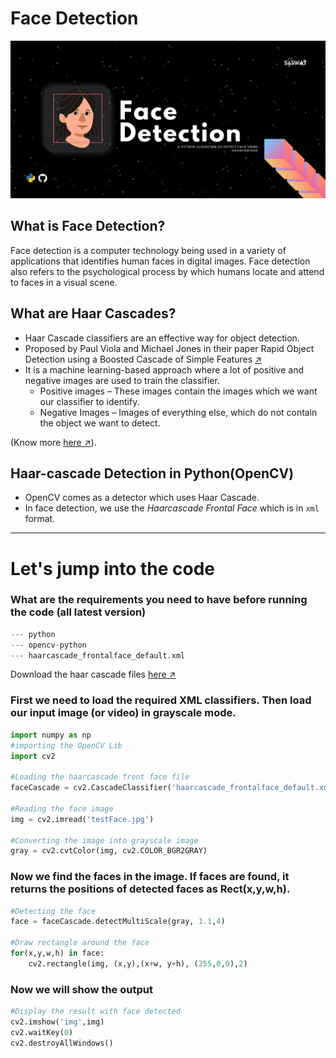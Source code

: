 # Face Detection 

<img src = "./img/faceDetection.png">

## What is Face Detection?
Face detection is a computer technology being used in a variety of applications that identifies human faces in digital images. Face detection also refers to the psychological process by which humans locate and attend to faces in a visual scene.

## What are Haar Cascades?
- Haar Cascade classifiers are an effective way for object detection. 
- Proposed by Paul Viola and Michael Jones in their paper Rapid Object Detection using a Boosted Cascade of Simple Features [↗](https://www.researchgate.net/publication/3940582_Rapid_Object_Detection_using_a_Boosted_Cascade_of_Simple_Features)
- It is a machine learning-based approach where a lot of positive and negative images are used to train the classifier.
  - Positive images – These images contain the images which we want our classifier to identify.
  - Negative Images – Images of everything else, which do not contain the object we want to detect.
  
(Know more [here ↗](https://opencv-python-tutroals.readthedocs.io/en/latest/py_tutorials/py_objdetect/py_face_detection/py_face_detection.html)).

## Haar-cascade Detection in Python(OpenCV)
- OpenCV comes as a detector which uses Haar Cascade.
- In face detection, we use the *Haarcascade Frontal Face* which is in `xml` format.

---

# Let's jump into the code
### What are the requirements you need to have before running the code (all latest version)
```python
--- python
--- opencv-python
--- haarcascade_frontalface_default.xml
```
Download the haar cascade files [here ↗](https://raw.githubusercontent.com/saswatsamal/faceDetection/master/haarcascade_frontalface_default.xml)

### First we need to load the required XML classifiers. Then load our input image (or video) in grayscale mode.
```python
import numpy as np
#importing the OpenCV Lib
import cv2

#Loading the haarcascade front face file
faceCascade = cv2.CascadeClassifier('haarcascade_frontalface_default.xml')

#Reading the face image
img = cv2.imread('testFace.jpg')

#Converting the image into grayscale image
gray = cv2.cvtColor(img, cv2.COLOR_BGR2GRAY)
```
### Now we find the faces in the image. If faces are found, it returns the positions of detected faces as Rect(x,y,w,h).
```python
#Detecting the face
face = faceCascade.detectMultiScale(gray, 1.1,4)

#Draw rectangle around the face
for(x,y,w,h) in face:
    cv2.rectangle(img, (x,y),(x+w, y+h), (255,0,0),2)
```
### Now we will show the output
```python
#Display the result with face detected
cv2.imshow('img',img)
cv2.waitKey(0)
cv2.destroyAllWindows()
```
